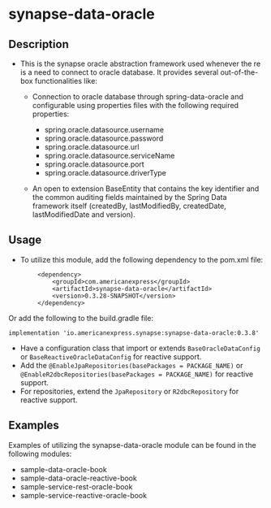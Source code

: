 # synapse-data-oracle

## Description

- This is the synapse oracle abstraction framework used whenever the re is a need to connect to
  oracle database. It provides several out-of-the-box functionalities like:

    - Connection to oracle database through spring-data-oracle and configurable
      using properties files with the following required properties:
       - spring.oracle.datasource.username
       - spring.oracle.datasource.password
       - spring.oracle.datasource.url
       - spring.oracle.datasource.serviceName
       - spring.oracle.datasource.port
       - spring.oracle.datasource.driverType

    - An open to extension BaseEntity that contains the key identifier and the common auditing fields maintained by the Spring Data framework itself (createdBy,
      lastModifiedBy, createdDate, lastModifiedDate and version).

## Usage
- To utilize this module, add the following dependency to the pom.xml file:
```
        <dependency>
            <groupId>com.americanexpress</groupId>
            <artifactId>synapse-data-oracle</artifactId>
            <version>0.3.28-SNAPSHOT</version>
        </dependency>
```
Or add the following to the build.gradle file:
```
implementation 'io.americanexpress.synapse:synapse-data-oracle:0.3.8'
```

- Have a configuration class that import or extends `BaseOracleDataConfig` or `BaseReactiveOracleDataConfig` for reactive support.
- Add the `@EnableJpaRepositories(basePackages = PACKAGE_NAME)` or `@EnableR2dbcRepositories(basePackages = PACKAGE_NAME)` for reactive support.
- For repositories, extend the `JpaRepository` or `R2dbcRepository` for reactive support.

## Examples
Examples of utilizing the synapse-data-oracle module can be found in the following modules:
- sample-data-oracle-book
- sample-data-oracle-reactive-book
- sample-service-rest-oracle-book
- sample-service-reactive-oracle-book
